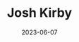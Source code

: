---
title: "Josh Kirby"
cc-type: person
born-on: 1928-11-27
died-on: 2001-10-23
date: 2023-06-07
hashtag: josh-kirby
related:
  - Terry Pratchett
tags:
  - illustrator
  - dead at the moment
---